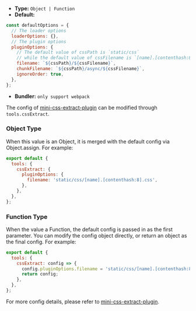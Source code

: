 - **Type:** `Object | Function`
- **Default:**

```js
const defaultOptions = {
  // The loader options
  loaderOptions: {},
  // The plugin options
  pluginOptions: {
    // The default value of cssPath is `static/css`
    // while the default value of cssFilename is `[name].[contenthash:8].css`
    filename: `${cssPath}/${cssFilename}`,
    chunkFilename: `${cssPath}/async/${cssFilename}`,
    ignoreOrder: true,
  },
};
```

- **Bundler:** `only support webpack`

The config of [mini-css-extract-plugin](https://github.com/webpack-contrib/mini-css-extract-plugin) can be modified through `tools.cssExtract`.

### Object Type

When this value is an Object, it is merged with the default config via Object.assign. For example:

```js
export default {
  tools: {
    cssExtract: {
      pluginOptions: {
        filename: 'static/css/[name].[contenthash:8].css',
      },
    },
  },
};
```

### Function Type

When the value a Function, the default config is passed in as the first parameter. You can modify the config object directly, or return an object as the final config. For example:

```js
export default {
  tools: {
    cssExtract: config => {
      config.pluginOptions.filename = 'static/css/[name].[contenthash:8].css';
      return config;
    },
  },
};
```

For more config details, please refer to [mini-css-extract-plugin](https://github.com/webpack-contrib/mini-css-extract-plugin).
